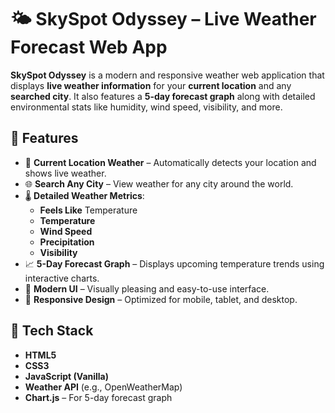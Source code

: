 # 🌤️ SkySpot Odyssey – Live Weather Forecast Web App

**SkySpot Odyssey** is a modern and responsive weather web application that displays **live weather information** for your **current location** and any **searched city**. It also features a **5-day forecast graph** along with detailed environmental stats like humidity, wind speed, visibility, and more.

## 🌟 Features

- 📍 **Current Location Weather** – Automatically detects your location and shows live weather.
- 🌐 **Search Any City** – View weather for any city around the world.
- 🌡️ **Detailed Weather Metrics**:
  - **Feels Like** Temperature
  - **Temperature** 
  - **Wind Speed** 
  - **Precipitation** 
  - **Visibility**
- 📈 **5-Day Forecast Graph** – Displays upcoming temperature trends using interactive charts.
- 🧭 **Modern UI** – Visually pleasing and easy-to-use interface.
- 📱 **Responsive Design** – Optimized for mobile, tablet, and desktop.

## 🚀 Tech Stack

- **HTML5**
- **CSS3**
- **JavaScript (Vanilla)**
- **Weather API** (e.g., OpenWeatherMap)
- **Chart.js** – For 5-day forecast graph

